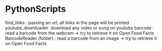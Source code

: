 # PythonScripts
 find_links : passing an url, all links in the page will be printed
 youtube_downloader: download any video or song on youtube
 barcode : read a barcode from the webcam -> try to retrieve it on Open Food Facts
 BarcodeReader (folder) : read a barcode from an image -> try to retrieve it on Open Food Facts